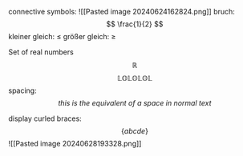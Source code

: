 connective symbols:
![[Pasted image 20240624162824.png]]
bruch:
$$
\frac{1}{2}
$$
kleiner gleich:
$\le$
größer gleich:
$\ge$


Set of real numbers
$$
\mathbb{R}
$$
$$
\mathbb{LOLOLOL}
$$
spacing:
$$
this\ is\ the\ equivalent\ of\ a\ space\ in\ normal\ text
$$

display curled braces:
$$
\{abcde\}
$$
![[Pasted image 20240628193328.png]]